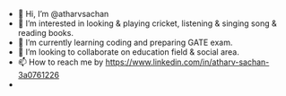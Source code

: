 - 👋 Hi, I’m @atharvsachan
- 👀 I’m interested in looking & playing cricket, listening & singing song & reading books.
- 🌱 I’m currently learning coding and preparing GATE exam.
- 💞️ I’m looking to collaborate on education field & social area.
- 📫 How to reach me by https://www.linkedin.com/in/atharv-sachan-3a0761226
-                       

<!---
atharvsachan/atharvsachan is a ✨ special ✨ repository because its `README.md` (this file) appears on your GitHub profile.
You can click the Preview link to take a look at your changes.
--->
